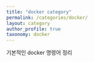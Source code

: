 ```yaml
---
title: "docker category"
permalink: /categories/docker/
layout: category
author_profile: true
taxonomy: docker
--- 
```


기본적인 docker 명령어 정리